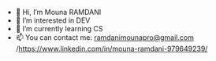- 👋 Hi, I’m Mouna RAMDANI
- 👀 I’m interested in DEV
- 🌱 I’m currently learning CS
- 📫 You can contact me: ramdanimounapro@gmail.com /https://www.linkedin.com/in/mouna-ramdani-979649239/ 

<!---
midjjnfn/midjjnfn is a ✨ special ✨ repository because its `README.md` (this file) appears on your GitHub profile.
You can click the Preview link to take a look at your changes.
--->
